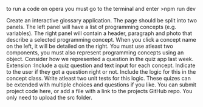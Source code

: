 to run a code on opera you must go to the terminal and enter >npm run dev


Create an interactive glossary application. The page should be split into two panels.
 The left panel will have a list of programming concepts (e.g. variables).
The right panel will contain a header, paragraph and photo that describe a selected programming concept. 
When you click a concept name on the left, it will be detailed on the right. 
You must use atleast two components, 
you must also represent programming concepts using an object. Consider how we represented a question in the quiz app last week.
Extension :Include a quiz question and text input for each concept. 
Indicate to the user if they got a question right or not. 
Include the logic for this in the concept class. 
Write atleast two unit tests for this logic. 
These quizes can be extended with multiple choices and questions if you like. 
You can submit project code here, or add a file with a link to the projects GitHub repo. 
You only need to upload the src folder.


<!-- Constructor: Everything is going to start up instructions for a given object by default
class Employee{
    constructor (name,id,salary) //only exist inside the constructor
   // by placing them here labels them
    this.name = name
    this.id = id
    this.salary = salary
    }
    get ChristamasBonus(){
        let monthly = this.salary/12
        return monthly*1.1

    }
}

let employee1 = new Employee("John Smith", "1", "30000")
let employee2 = new Employee("Jane Smith", "2", "40000")

let employees = [employee1,employee2,employee3,employee4]
// for every
employees.map((employee) => {
    console.log('Name : ${employee.name} Index : ${index}')
})
// access something 
App.js

<header className= "App header">
    {employeeList.map((employee, index) => {
        return(
            <div>
            <>
        )
    })} -->
